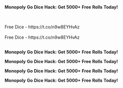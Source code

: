 <strong>Monopoly</strong> <strong>Go</strong> <strong>Dice</strong> <strong>Hack:</strong> <strong>Get</strong> <strong>5000+</strong> <strong>Free</strong> <strong>Rolls</strong> <strong>Today!</strong>

<br>
<br>Free Dice - https://t.co/n9w8EYHvAz
<br>
<br>Free Dice - https://t.co/n9w8EYHvAz
<br>
<br>

<strong>Monopoly</strong> <strong>Go</strong> <strong>Dice</strong> <strong>Hack:</strong> <strong>Get</strong> <strong>5000+</strong> <strong>Free</strong> <strong>Rolls</strong> <strong>Today!</strong>

<strong>Monopoly</strong> <strong>Go</strong> <strong>Dice</strong> <strong>Hack:</strong> <strong>Get</strong> <strong>5000+</strong> <strong>Free</strong> <strong>Rolls</strong> <strong>Today!</strong>

<strong>Monopoly</strong> <strong>Go</strong> <strong>Dice</strong> <strong>Hack:</strong> <strong>Get</strong> <strong>5000+</strong> <strong>Free</strong> <strong>Rolls</strong> <strong>Today!</strong>

<strong>Monopoly</strong> <strong>Go</strong> <strong>Dice</strong> <strong>Hack:</strong> <strong>Get</strong> <strong>5000+</strong> <strong>Free</strong> <strong>Rolls</strong> <strong>Today!</strong>
